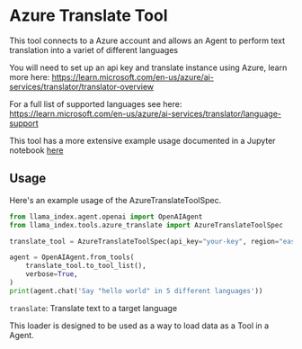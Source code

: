 # Azure Translate Tool

This tool connects to a Azure account and allows an Agent to perform text translation into a variet of different languages

You will need to set up an api key and translate instance using Azure, learn more here: https://learn.microsoft.com/en-us/azure/ai-services/translator/translator-overview

For a full list of supported languages see here: https://learn.microsoft.com/en-us/azure/ai-services/translator/language-support

This tool has a more extensive example usage documented in a Jupyter notebook [here](https://github.com/emptycrown/llama-hub/tree/main/llama_hub/tools/notebooks/azure_speech.ipynb)

## Usage

Here's an example usage of the AzureTranslateToolSpec.

```python
from llama_index.agent.openai import OpenAIAgent
from llama_index.tools.azure_translate import AzureTranslateToolSpec

translate_tool = AzureTranslateToolSpec(api_key="your-key", region="eastus")

agent = OpenAIAgent.from_tools(
    translate_tool.to_tool_list(),
    verbose=True,
)
print(agent.chat('Say "hello world" in 5 different languages'))
```

`translate`: Translate text to a target language

This loader is designed to be used as a way to load data as a Tool in a Agent.
